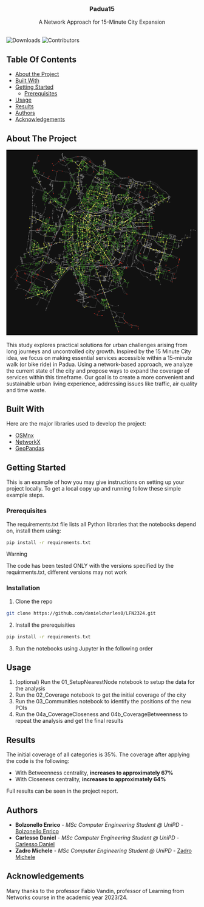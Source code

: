 <br/>
<p align="center">
  <h3 align="center">Padua15</h3>

  <p align="center">
    A Network Approach for 15-Minute City Expansion
    <br/>
    <br/>
  </p>
</p>

![Downloads](https://img.shields.io/github/downloads/danielcharles0/LFN2324/total) ![Contributors](https://img.shields.io/github/contributors/danielcharles0/LFN2324?color=dark-green)

## Table Of Contents

* [About the Project](#about-the-project)
* [Built With](#built-with)
* [Getting Started](#getting-started)
  * [Prerequisites](#prerequisites)
* [Usage](#usage)
* [Results](#results)
* [Authors](#authors)
* [Acknowledgements](#acknowledgements)

## About The Project

![Screen Shot](images/screenshot.png)

This study explores practical solutions for urban challenges arising from long journeys and uncontrolled city growth. Inspired by the 15 Minute City idea, we focus on making essential services accessible within a 15-minute walk (or bike ride) in Padua. Using a network-based approach, we analyze the current state of the city and propose ways to expand the coverage of services within this timeframe. Our goal is to create a more convenient and sustainable urban living experience, addressing issues like traffic, air quality and time waste.

## Built With

Here are the major libraries used to develop the project:

* [OSMnx](https://osmnx.readthedocs.io/en/stable/)
* [NetworkX](https://networkx.org/)
* [GeoPandas](https://geopandas.org/en/stable/index.html)

## Getting Started

This is an example of how you may give instructions on setting up your project locally.
To get a local copy up and running follow these simple example steps.

### Prerequisites

The requirements.txt file lists all Python libraries that the notebooks depend on, install them using:

```sh
pip install -r requirements.txt
```

> [!WARNING]
> The code has been tested ONLY with the versions specified by the requirments.txt, different versions may not work

### Installation

1. Clone the repo

```sh
git clone https://github.com/danielcharles0/LFN2324.git
```

2. Install the prerequisities

```sh
pip install -r requirements.txt
```

3. Run the notebooks using Jupyter in the following order

## Usage

1. (optional) Run the 01_SetupNearestNode notebook to setup the data for the analysis
2. Run the 02_Coverage notebook to get the initial coverage of the city
3. Run the 03_Communities notebook to identify the positions of the new POIs
4. Run the 04a_CoverageCloseness and 04b_CoverageBetweenness to repeat the analysis and get the final results

## Results
The initial coverage of all categories is 35%. The coverage after applying the code is the following: 

* With Betweenness centrality, **increases to approximately 67%**
* With Closeness centrality, **increases to approximately 64%**

Full results can be seen in the project report.

## Authors

* **Bolzonello Enrico** - *MSc Computer Engineering Student @ UniPD* - [Bolzonello Enrico](https://github.com/enricobolzonello/)
* **Carlesso Daniel** - *MSc Computer Engineering Student @ UniPD* - [Carlesso Daniel](https://github.com/danielcharles0)
* **Zadro Michele** - *MSc Computer Engineering Student @ UniPD* - [Zadro Michele](https://github.com/MicheleZadro)

## Acknowledgements
Many thanks to the professor Fabio Vandin, professor of Learning from Networks course in the academic year 2023/24.
